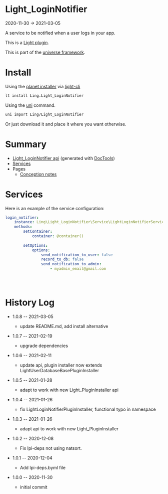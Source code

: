 Light_LoginNotifier
===========
2020-11-30 -> 2021-03-05



A service to be notified when a user logs in your app.


This is a [Light plugin](https://github.com/lingtalfi/Light/blob/master/doc/pages/plugin.md).

This is part of the [universe framework](https://github.com/karayabin/universe-snapshot).


Install
==========
Using the [planet installer](https://github.com/lingtalfi/Light_PlanetInstaller) via [light-cli](https://github.com/lingtalfi/Light_Cli)
```bash
lt install Ling.Light_LoginNotifier
```

Using the [uni](https://github.com/lingtalfi/universe-naive-importer) command.
```bash
uni import Ling/Light_LoginNotifier
```

Or just download it and place it where you want otherwise.






Summary
===========
- [Light_LoginNotifier api](https://github.com/lingtalfi/Light_LoginNotifier/blob/master/doc/api/Ling/Light_LoginNotifier.md) (generated with [DocTools](https://github.com/lingtalfi/DocTools))
- [Services](#services)
- Pages
    - [Conception notes](https://github.com/lingtalfi/Light_LoginNotifier/blob/master/doc/pages/conception-notes.md)






Services
=========


Here is an example of the service configuration:

```yaml
login_notifier: 
    instance: Ling\Light_LoginNotifier\Service\LightLoginNotifierService
    methods: 
        setContainer: 
            container: @container()
        
        setOptions: 
            options:
                send_notification_to_user: false
                record_to_db: false
                send_notification_to_admin:
                    - myadmin_email@gmail.com

            
    


```



History Log
=============

- 1.0.8 -- 2021-03-05

    - update README.md, add install alternative

- 1.0.7 -- 2021-02-19

    - upgrade dependencies

- 1.0.6 -- 2021-02-11

    - update api, plugin installer now extends LightUserDatabaseBasePluginInstaller
  
- 1.0.5 -- 2021-01-28

    - adapt to work with new Light_PluginInstaller api
  
- 1.0.4 -- 2021-01-26

    - fix LightLoginNotifierPluginInstaller, functional typo in namespace
  
- 1.0.3 -- 2021-01-26

    - adapt api to work with new Light_PluginInstaller

- 1.0.2 -- 2020-12-08

    - Fix lpi-deps not using natsort.

- 1.0.1 -- 2020-12-04

    - Add lpi-deps.byml file

- 1.0.0 -- 2020-11-30

    - initial commit